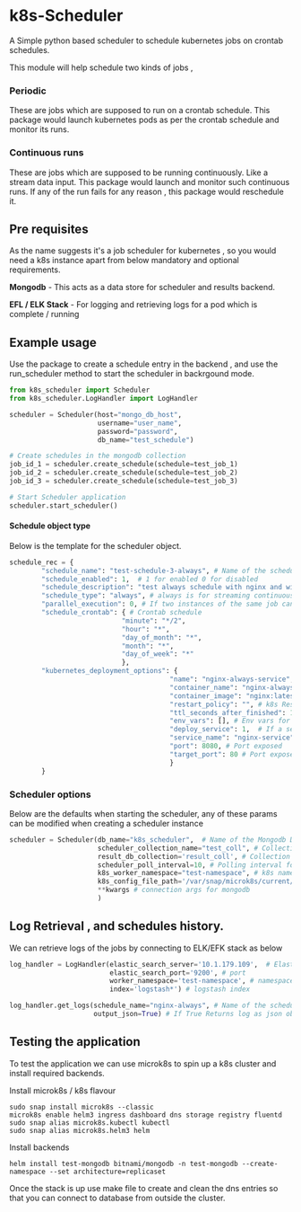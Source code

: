 # k8s-Scheduler 

A Simple python based scheduler to schedule kubernetes jobs on crontab schedules. 

This module will help schedule two kinds of jobs ,

### Periodic 

These are jobs which are supposed to run on a crontab schedule. This package would launch kubernetes pods 
as per the crontab schedule and monitor its runs.

### Continuous runs 

These are jobs which are supposed to be running continuously. Like a stream data input. This package would 
launch and monitor such continuous runs. If any of the run fails for any reason , this package would reschedule it. 

## Pre requisites 

As the name suggests it's a job scheduler for kubernetes , so you would need a k8s instance apart from below mandatory and optional requirements.

**Mongodb** - This acts as a data store for scheduler and results backend. 

**EFL / ELK Stack** - For logging and retrieving logs for a pod which is complete / running 

## Example usage 

Use the package to create a schedule entry in the backend , and use the run_scheduler method to start the scheduler in backrgound mode.

```python
from k8s_scheduler import Scheduler
from k8s_scheduler.LogHandler import LogHandler

scheduler = Scheduler(host="mongo_db_host",
                      username="user_name",
                      password="password",
                      db_name="test_schedule")

# Create schedules in the mongodb collection
job_id_1 = scheduler.create_schedule(schedule=test_job_1)
job_id_2 = scheduler.create_schedule(schedule=test_job_2)
job_id_3 = scheduler.create_schedule(schedule=test_job_3)

# Start Scheduler application 
scheduler.start_scheduler()
```

#### Schedule object type

Below is the template for the scheduler object.

```python
schedule_rec = {
        "schedule_name": "test-schedule-3-always", # Name of the schedule
        "schedule_enabled": 1,  # 1 for enabled 0 for disabled 
        "schedule_description": "test always schedule with nginx and with service",
        "schedule_type": "always", # always is for streaming continuous jobs , periodic is for crontab based schedules 
        "parallel_execution": 0, # If two instances of the same job can run together
        "schedule_crontab": { # Crontab schedule
                            "minute": "*/2",
                            "hour": "*",
                            "day_of_month": "*",
                            "month": "*",
                            "day_of_week": "*"
                            },
        "kubernetes_deployment_options": {
                                        "name": "nginx-always-service",  # name of the deployment
                                        "container_name": "nginx-always", # Container name
                                        "container_image": "nginx:latest", # Image 
                                        "restart_policy": "", # k8s Restart policy 
                                        "ttl_seconds_after_finished": 10, # Seconds until the job needs to be purged 
                                        "env_vars": [], # Env vars for the deployment 
                                        "deploy_service": 1,  # If a service needs to be deployed ? 1=yes 0=No
                                        "service_name": "nginx-service", # Name of the service 
                                        "port": 8080, # Port exposed 
                                        "target_port": 80 # Port exposed 
                                        }
        }

```

### Scheduler options 

Below are the defaults when starting the scheduler, any of these params can be modified when creating a scheduler instance 

```python
scheduler = Scheduler(db_name="k8s_scheduler",  # Name of the Mongodb Database
                      scheduler_collection_name="test_coll", # Collection name for the scheduler
                      result_db_collection='result_coll', # Collection name for the result store
                      scheduler_poll_interval=10, # Polling interval for scheduler in seconds 
                      k8s_worker_namespace="test-namespace", # k8s namespace in which pods are to be deployed 
                      k8s_config_file_path='/var/snap/microk8s/current/credentials/client.config', # k8s config file if running outside cluster
                      **kwargs # connection args for mongodb 
                      )
```


## Log Retrieval , and schedules history.  

We can retrieve logs of the jobs by connecting to ELK/EFK stack as below 

```python
log_handler = LogHandler(elastic_search_server='10.1.179.109',  # Elastic server
                         elastic_search_port='9200', # port 
                         worker_namespace='test-namespace', # namespace of the workers 
                         index='logstash*') # logstash index 

log_handler.get_logs(schedule_name="nginx-always", # Name of the schedule  
                     output_json=True) # If True Returns log as json object , if False prints log to console 


```

## Testing the application  

To test the application we can use microk8s to spin up a k8s cluster and install required backends. 

Install microk8s / k8s flavour

    sudo snap install microk8s --classic
	microk8s enable helm3 ingress dashboard dns storage registry fluentd
	sudo snap alias microk8s.kubectl kubectl
	sudo snap alias microk8s.helm3 helm

Install backends 

	helm install test-mongodb bitnami/mongodb -n test-mongodb --create-namespace --set architecture=replicaset

Once the stack is up use make file to create and clean the dns entries so that you can connect to database from outside the cluster. 

